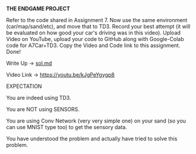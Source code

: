 **THE ENDGAME PROJECT**

Refer to the code shared in Assignment 7. 
Now use the same environment (car/map/sand/etc), and move that to TD3.
Record your best attempt (it will be evaluated on how good your car's driving was in this video).
Upload Video on YouTube, upload your code to GitHub along with Google-Colab code for A7Car+TD3. 
Copy the Video and Code link to this assignment. 
Done!
  
 Write Up -> [sol.md](https://github.com/Vardhan77/DeepLearningWithEVA/blob/master/ProjectEndgame/Sol.md)
  
Video Link -> https://youtu.be/kJgPeYgygp8


EXPECTATION

You are indeed using TD3.

You are NOT using SENSORS.

You are using Conv Network (very very simple one) on your sand (so you can use MNIST type too) to get the sensory data. 

You have understood the problem and actually have tried to solve this problem. 

